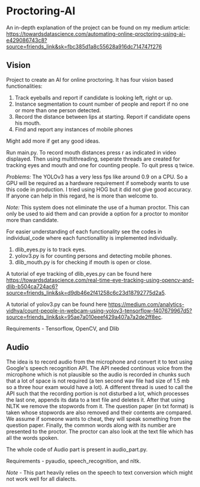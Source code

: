 # Proctoring-AI
An in-depth explanation of the project can be found on my medium article: https://towardsdatascience.com/automating-online-proctoring-using-ai-e429086743c8?source=friends_link&sk=fbc385d1a8c55628a916dc714747f276

## Vision
Project to create an AI for online proctoring. It has four vision based functionalities:
1. Track eyeballs and report if candidate is looking left, right or up.
2. Instance segmentation to count number of people and report if no one or more than one person detected.
3. Record the distance between lips at starting. Report if candidate opens his mouth.
4. Find and report any instances of mobile phones

Might add more if get any good ideas.

Run main.py. To record mouth distances press r as indicated in video displayed. Then using multithreading, seperate threads are created for tracking eyes and mouth and one for counting people. To quit press q twice.

*Problems:* The YOLOv3 has a very less fps like around 0.9 on a CPU. So a GPU will be required as a hardware requirement if somebody wants to use this code in production. I tried using HOG but it did not give good accuracy. If anyone can help in this regard, he is more than welcome to.

*Note:* This system does not eliminate the use of a human proctor. This can only be used to aid them and can provide a option for a proctor to monitor more than candidate.

For easier understanding of each functionality see the codes in individual_code where each functionallity is implemented individually. 
1. dlib_eyes.py is to track eyes.
2. yolov3.py is for counting persons and detecting mobile phones.
3. dlib_mouth.py is for checking if mouth is open or close.

A tutorial of eye tracking of dlib_eyes.py can be found here https://towardsdatascience.com/real-time-eye-tracking-using-opencv-and-dlib-b504ca724ac6?source=friends_link&sk=d9db46e2f41258c6c23d18792775d2a5.

A tutorial of yolov3.py can be found here https://medium.com/analytics-vidhya/count-people-in-webcam-using-yolov3-tensorflow-f407679967d5?source=friends_link&sk=95ae7a010eeef429a407a7a2de2ff8ec.

Requirements - Tensorflow, OpenCV, and Dlib

## Audio
The idea is to record audio from the microphone and convert it to text using Google's speech recognition API. The API needed continous voice from the microphone which is not plausible so the audio is recorded in chunks such that a lot of space is not required (a ten second wav file had size of 1.5 mb so a three hour exam would have a lot). A different thread is used to call the API such that the recording portion is not disturbed a lot, which processes the last one, appends its data to a text file and deletes it.
After that using NLTK we remove the stopwords from it. The question paper (in txt format) is taken whose stopwords are also removed and their contents are compared. We assume if someone wants to cheat, they will speak something from the question paper. Finally, the common words along with its number are presented to the proctor. The proctor can also look at the text file which has all the words spoken.

The whole code of Audio part is present in audio_part.py.

Requirements - pyaudio, speech_recognition, and nltk.

*Note* - This part heavily relies on the speech to text conversion which might not work well for all dialects.
